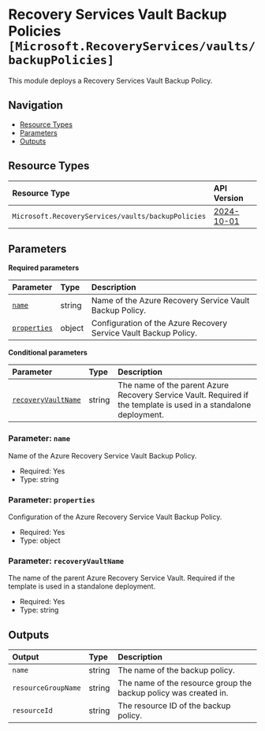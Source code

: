 # Recovery Services Vault Backup Policies `[Microsoft.RecoveryServices/vaults/backupPolicies]`

This module deploys a Recovery Services Vault Backup Policy.

## Navigation

- [Resource Types](#Resource-Types)
- [Parameters](#Parameters)
- [Outputs](#Outputs)

## Resource Types

| Resource Type | API Version |
| :-- | :-- |
| `Microsoft.RecoveryServices/vaults/backupPolicies` | [2024-10-01](https://learn.microsoft.com/en-us/azure/templates/Microsoft.RecoveryServices/2024-10-01/vaults/backupPolicies) |

## Parameters

**Required parameters**

| Parameter | Type | Description |
| :-- | :-- | :-- |
| [`name`](#parameter-name) | string | Name of the Azure Recovery Service Vault Backup Policy. |
| [`properties`](#parameter-properties) | object | Configuration of the Azure Recovery Service Vault Backup Policy. |

**Conditional parameters**

| Parameter | Type | Description |
| :-- | :-- | :-- |
| [`recoveryVaultName`](#parameter-recoveryvaultname) | string | The name of the parent Azure Recovery Service Vault. Required if the template is used in a standalone deployment. |

### Parameter: `name`

Name of the Azure Recovery Service Vault Backup Policy.

- Required: Yes
- Type: string

### Parameter: `properties`

Configuration of the Azure Recovery Service Vault Backup Policy.

- Required: Yes
- Type: object

### Parameter: `recoveryVaultName`

The name of the parent Azure Recovery Service Vault. Required if the template is used in a standalone deployment.

- Required: Yes
- Type: string

## Outputs

| Output | Type | Description |
| :-- | :-- | :-- |
| `name` | string | The name of the backup policy. |
| `resourceGroupName` | string | The name of the resource group the backup policy was created in. |
| `resourceId` | string | The resource ID of the backup policy. |
